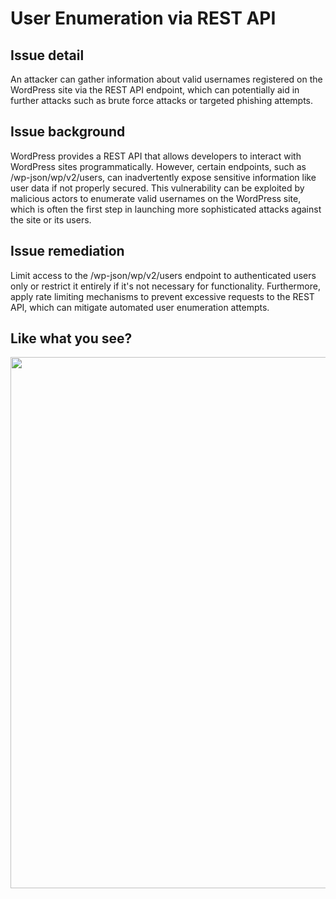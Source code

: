 # User Enumeration via REST API

## Issue detail

An attacker can gather information about valid usernames registered on the WordPress site via the REST API endpoint, which can potentially aid in further attacks such as brute force attacks or targeted phishing attempts.

## Issue background

WordPress provides a REST API that allows developers to interact with WordPress sites programmatically. However, certain endpoints, such as /wp-json/wp/v2/users, can inadvertently expose sensitive information like user data if not properly secured. This vulnerability can be exploited by malicious actors to enumerate valid usernames on the WordPress site, which is often the first step in launching more sophisticated attacks against the site or its users.

## Issue remediation

 Limit access to the /wp-json/wp/v2/users endpoint to authenticated users only or restrict it entirely if it's not necessary for functionality. Furthermore, apply rate limiting mechanisms to prevent excessive requests to the REST API, which can mitigate automated user enumeration attempts.

## Like what you see?

<p align="center">
<a href="http://10up.com/contact/"><img src="https://10up.com/uploads/2016/10/10up-Github-Banner.png" width="850"></a>
</p>
